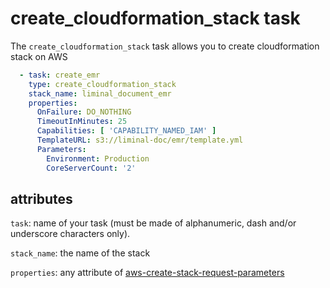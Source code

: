 <!--
Licensed to the Apache Software Foundation (ASF) under one
or more contributor license agreements.  See the NOTICE file
distributed with this work for additional information
regarding copyright ownership.  The ASF licenses this file
to you under the Apache License, Version 2.0 (the
"License"); you may not use this file except in compliance
with the License.  You may obtain a copy of the License at

  http://www.apache.org/licenses/LICENSE-2.0

Unless required by applicable law or agreed to in writing,
software distributed under the License is distributed on an
"AS IS" BASIS, WITHOUT WARRANTIES OR CONDITIONS OF ANY
KIND, either express or implied.  See the License for the
specific language governing permissions and limitations
under the License.
-->

# create_cloudformation_stack task

The `create_cloudformation_stack` task allows you to create cloudformation stack on AWS

```yaml
  - task: create_emr
    type: create_cloudformation_stack
    stack_name: liminal_document_emr
    properties:
      OnFailure: DO_NOTHING
      TimeoutInMinutes: 25
      Capabilities: [ 'CAPABILITY_NAMED_IAM' ]
      TemplateURL: s3://liminal-doc/emr/template.yml
      Parameters:
        Environment: Production
        CoreServerCount: '2'
```

## attributes

`task`: name of your task (must be made of alphanumeric, dash and/or underscore characters only).

`stack_name`: the name of the stack

`properties`: any attribute of [aws-create-stack-request-parameters](
https://docs.aws.amazon.com/AWSCloudFormation/latest/APIReference/API_CreateStack.html#API_CreateStack_RequestParameters)


